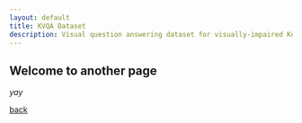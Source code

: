 ```yaml
---
layout: default
title: KVQA Dataset
description: Visual question answering dataset for visually-impaired Korean 
---
```


## Welcome to another page

_yay_

[back](./)
